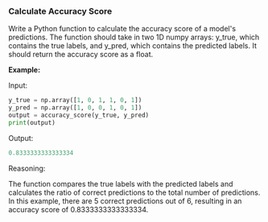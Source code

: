 ### Calculate Accuracy Score

Write a Python function to calculate the accuracy score of a model's predictions. The function should
take in two 1D numpy arrays: y_true, which contains the true labels, and y_pred, which contains the 
predicted labels. It should return the accuracy score as a float.

**Example:**

Input:
```python
y_true = np.array([1, 0, 1, 1, 0, 1])
y_pred = np.array([1, 0, 0, 1, 0, 1])
output = accuracy_score(y_true, y_pred)
print(output)
```

Output:
```python
0.8333333333333334
```
Reasoning:

The function compares the true labels with the predicted labels and calculates the ratio of correct predictions to the total number of predictions. In this example, there are 5 correct predictions out of 6, resulting in an accuracy score of 0.8333333333333334.